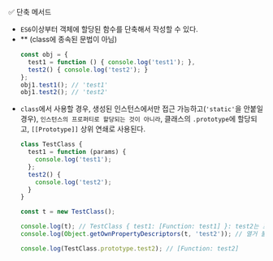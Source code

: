 ✅ 단축 메서드

* `ES6`이상부터 객체에 할당된 함수를 단축해서 작성할 수 있다.
* ** (class에 종속된 문법이 아님)
  ```javascript
  const obj = {
    test1 = function () { console.log('test1'); },
    test2() { console.log('test2'); }
  };
  obj1.test1(); // 'test1'
  obj1.test2(); // 'test2'
  ```
* `class`에서 사용할 경우, 생성된 인스턴스에서만 접근 가능하고(`'static'`을 안붙일 경우), `인스턴스의 프로퍼티로 할당되는 것이 아니라`, 클래스의 `.prototype`에 할당되고, `[[Prototype]]` 상위 연쇄로 사용된다.
  ```javascript
  class TestClass {
    test1 = function (params) {
      console.log('test1');
    };
    test2() {
      console.log('test2');
    }
  }

  const t = new TestClass();

  console.log(t); // TestClass { test1: [Function: test1] }: test2는 프로퍼티가 아니다. 
  console.log(Object.getOwnPropertyDescriptors(t, 'test2')); // 열거 불가능한 게 아니라, 아예 프로퍼티가 아니다

  console.log(TestClass.prototype.test2); // [Function: test2]
  ```